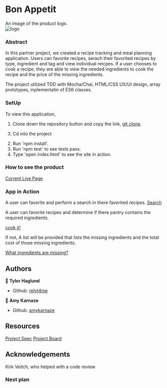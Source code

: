 # Bon Appetit 

An image of the product logo.  
![logo](images/image.png)

### Abstract
In this partner project, we created a recipe tracking and meal planning application. Users can favorite recipes, serach their favorited recipes by type, ingredient and tag and view individual reicpes. If a user chooses to cook a recipe, they are able to view the needed ingredients to cook the recipe and the price of the missing ingredients.

The project utilized TDD with Mocha/Chai, HTML/CSS UX/UI design, array prototypes, inplementatin of ES6 classes.

### SetUp

To view this application,
1) Clone down the repository button and copy the link, [git clone](git@github.com:amykarnaze/bon-appetit.git).
3. Cd into the project
2) Run 'npm install'.
3) Run 'npm test' to see tests pass.
4) Type 'open index.html' to see the site in action.

### How to see the product

[Current Live Page](https://github.com/amykarnaze/bon-appetit)

### App in Action

A user can favorite and perform a search in there favorited recipes.
[Search](https://media.giphy.com/media/S8a4RapUk4oDU5N9US/giphy.gif)

A user can favorite recipes and determine if there pantry contains the required ingredients. 

[cook it!](https://media.giphy.com/media/ie2SLdeGUebM5jJ0XP/giphy.gif)

If not, A list will be provided that lists the missing ingredients and the total cost of those missing ingredients.

[What ingredients are missing?](https://media.giphy.com/media/hV7QFQ1C2KePfZJyDM/giphy.gif)

## Authors

👤 **Tyler Haglund**
- Github: [relyt4me](https://github.com/relyt4me)

👤 **Amy Karnaze**
- Github: [amykarnaze](https://github.com/amykarnaze/bon-appetit/commits?author=relyt4me)

## Resources

[Project Spec](https://frontend.turing.io/projects/whats-cookin.html)
[Project Board](https://github.com/amykarnaze/bon-appetit/projects)

## Acknowledgements

Kirk Veitch, who helped with a code review

### Next plan
